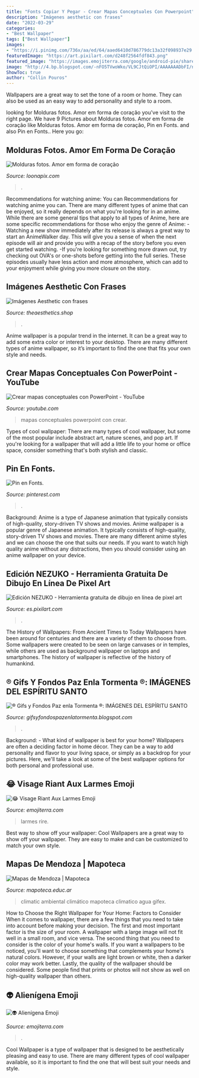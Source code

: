 ```yaml
---
title: "Fonts Copiar Y Pegar - Crear Mapas Conceptuales Con Powerpoint"
description: "Imágenes aesthetic con frases"
date: "2022-03-29"
categories:
- "Best Wallpaper"
tags: ["Best Wallpaper"]
images:
- "https://i.pinimg.com/736x/aa/ed/64/aaed6410d786779dc13a32f098937e29.jpg"
featuredImage: "https://art.pixilart.com/d248f2564fdf843.png"
featured_image: "https://images.emojiterra.com/google/android-pie/share/1f47d.jpg"
image: "http://4.bp.blogspot.com/-nFO5TVwoWko/VL9CJtQiOPI/AAAAAAADbFI/nsb1oVd9Uak/w1200-h630-p-k-no-nu/Ven%2BEspiritu%2BSanto.jul.jpg"
ShowToc: true
author: "Collin Pouros"
---
```



Wallpapers are a great way to set the tone of a room or home. They can also be used as an easy way to add personality and style to a room.

	

		
looking for Molduras fotos. Amor em forma de coração you've visit to the right page. We have 9 Pictures about Molduras fotos. Amor em forma de coração like Molduras fotos. Amor em forma de coração, Pin en Fonts. and also Pin en Fonts.. Here you go:
		
    
## Molduras Fotos. Amor Em Forma De Coração

<img loading=lazy src="https://www.loonapix.com/img/frame/screen/1502282346.png" onerror="this.onerror=null;this.src='https://tse3.mm.bing.net/th?id=OIP.2-XLWiJObMbqyn1_lA-isQAAAA&amp;pid=15.1';" alt="Molduras fotos. Amor em forma de coração">

_Source: loonapix.com_

>. 

	

Recommendations for watching anime: You can
Recommendations for watching anime you can. There are many different types of anime that can be enjoyed, so it really depends on what you're looking for in an anime. While there are some general tips that apply to all types of Anime, here are some specific recommendations for those who enjoy the genre of Anime: 
-Watching a new show immediately after its release is always a great way to start an AnimeWalker day. This will give you a sense of when the next episode will air and provide you with a recap of the story before you even get started watching. 
-If you're looking for something more drawn out, try checking out OVA's or one-shots before getting into the full series. These episodes usually have less action and more atmosphere, which can add to your enjoyment while giving you more closure on the story.

    
## Imágenes Aesthetic Con Frases

<img loading=lazy src="https://1.bp.blogspot.com/-V2y5MtO9ycc/Xw71WThuLdI/AAAAAAAACAU/6e8kOu-D8MIb-xxX0-tZ19g-cuDHBYk9gCLcBGAsYHQ/s1200/te-NECESITO2.jpg" onerror="this.onerror=null;this.src='https://tse1.mm.bing.net/th?id=OIP.hUMy-RTtdGBpOxFRLj8T6wHaHa&amp;pid=15.1';" alt="Imágenes Aesthetic con frases">

_Source: theaesthetics.shop_

>. 

	

Anime wallpaper is a popular trend in the internet. It can be a great way to add some extra color or interest to your desktop. There are many different types of anime wallpaper, so it’s important to find the one that fits your own style and needs.

    
## Crear Mapas Conceptuales Con PowerPoint - YouTube

<img loading=lazy src="https://i.ytimg.com/vi/OFRT5-2233s/maxresdefault.jpg" onerror="this.onerror=null;this.src='https://tse3.mm.bing.net/th?id=OIP.j_siwdYgn2venvT3_FGOBwHaEK&amp;pid=15.1';" alt="Crear mapas conceptuales con PowerPoint - YouTube">

_Source: youtube.com_

>mapas conceptuales powerpoint con crear. 

	

Types of cool wallpaper:
There are many types of cool wallpaper, but some of the most popular include abstract art, nature scenes, and pop art. If you're looking for a wallpaper that will add a little life to your home or office space, consider something that's both stylish and classic.

    
## Pin En Fonts.

<img loading=lazy src="https://i.pinimg.com/736x/aa/ed/64/aaed6410d786779dc13a32f098937e29.jpg" onerror="this.onerror=null;this.src='https://tse1.mm.bing.net/th?id=OIP.UR94n1WtPjUKEzmfESiA4wHaNK&amp;pid=15.1';" alt="Pin en Fonts.">

_Source: pinterest.com_

>. 

	

Background: Anime is a type of Japanese animation that typically consists of high-quality, story-driven TV shows and movies.
Anime wallpaper is a popular genre of Japanese animation. It typically consists of high-quality, story-driven TV shows and movies. There are many different anime styles and we can choose the one that suits our needs. If you want to watch high quality anime without any distractions, then you should consider using an anime wallpaper on your device.

    
## Edición NEZUKO - Herramienta Gratuita De Dibujo En Línea De Pixel Art

<img loading=lazy src="https://art.pixilart.com/d248f2564fdf843.png" onerror="this.onerror=null;this.src='https://tse2.mm.bing.net/th?id=OIP.84OwojkXbaQKPULJsdY46AHaHa&amp;pid=15.1';" alt="Edición NEZUKO - Herramienta gratuita de dibujo en línea de pixel art">

_Source: es.pixilart.com_

>. 

	

The History of Wallpapers: From Ancient Times to Today
Wallpapers have been around for centuries and there are a variety of them to choose from. Some wallpapers were created to be seen on large canvases or in temples, while others are used as background wallpaper on laptops and smartphones. The history of wallpaper is reflective of the history of humankind.

    
## ® Gifs Y Fondos Paz Enla Tormenta ®: IMÁGENES DEL ESPÍRITU SANTO

<img loading=lazy src="http://4.bp.blogspot.com/-nFO5TVwoWko/VL9CJtQiOPI/AAAAAAADbFI/nsb1oVd9Uak/w1200-h630-p-k-no-nu/Ven%2BEspiritu%2BSanto.jul.jpg" onerror="this.onerror=null;this.src='https://tse2.mm.bing.net/th?id=OIP._RXxnPeNYF253whONPDLfQHaD5&amp;pid=15.1';" alt="® Gifs y Fondos Paz enla Tormenta ®: IMÁGENES DEL ESPÍRITU SANTO">

_Source: gifsyfondospazenlatormenta.blogspot.com_

>. 

	

Background: - What kind of wallpaper is best for your home?
Wallpapers are often a deciding factor in home décor. They can be a way to add personality and flavor to your living space, or simply as a backdrop for your pictures. Here, we'll take a look at some of the best wallpaper options for both personal and professional use.

    
## 😂 Visage Riant Aux Larmes Emoji

<img loading=lazy src="https://images.emojiterra.com/google/android-10/512px/1f602.png" onerror="this.onerror=null;this.src='https://tse3.mm.bing.net/th?id=OIP.Kqg8088kju1tcqvJQRTW3wHaHa&amp;pid=15.1';" alt="😂 Visage Riant Aux Larmes Emoji">

_Source: emojiterra.com_

>larmes rire. 

	

Best way to show off your wallpaper:
Cool Wallpapers are a great way to show off your wallpaper. They are easy to make and can be customized to match your own style.

    
## Mapas De Mendoza | Mapoteca

<img loading=lazy src="http://mapoteca.educ.ar/.files/wp-content/mapas/mendoza/climatico/impresion/mendoza_climatico.jpg" onerror="this.onerror=null;this.src='https://tse4.mm.bing.net/th?id=OIP.2TfIWC7O4uArbdOuDuWplwHaKj&amp;pid=15.1';" alt="Mapas de Mendoza | Mapoteca">

_Source: mapoteca.educ.ar_

>climatic ambiental climático mapoteca climatico agua gifex. 

	

How to Choose the Right Wallpaper for Your Home: Factors to Consider
When it comes to wallpaper, there are a few things that you need to take into account before making your decision. The first and most important factor is the size of your room. A wallpaper with a large image will not fit well in a small room, and vice versa. 
The second thing that you need to consider is the color of your home's walls. If you want a wallpapers to be noticed, you'll want to choose something that complements your home's natural colors. However, if your walls are light brown or white, then a darker color may work better. 
Lastly, the quality of the wallpaper should be considered. Some people find that prints or photos will not show as well on high-quality wallpaper than others.

    
## 👽 Alienígena Emoji

<img loading=lazy src="https://images.emojiterra.com/google/android-pie/share/1f47d.jpg" onerror="this.onerror=null;this.src='https://tse3.mm.bing.net/th?id=OIP.H2dH9G0qZD2gFR7mRaqVxQHaD4&amp;pid=15.1';" alt="👽 Alienígena Emoji">

_Source: emojiterra.com_

>. 

	

Cool Wallpaper is a type of wallpaper that is designed to be aesthetically pleasing and easy to use. There are many different types of cool wallpaper available, so it is important to find the one that will best suit your needs and style.

